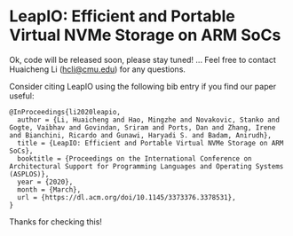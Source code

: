 
# LeapIO: Efficient and Portable Virtual NVMe Storage on ARM SoCs

Ok, code will be released soon, please stay tuned! ... Feel free to contact Huaicheng Li (hcli@cmu.edu) for any questions.

Consider citing LeapIO using the following bib entry if you find our paper useful:

```
@InProceedings{li2020leapio,
  author = {Li, Huaicheng and Hao, Mingzhe and Novakovic, Stanko and Gogte, Vaibhav and Govindan, Sriram and Ports, Dan and Zhang, Irene and Bianchini, Ricardo and Gunawi, Haryadi S. and Badam, Anirudh},
  title = {LeapIO: Efficient and Portable Virtual NVMe Storage on ARM SoCs},
  booktitle = {Proceedings on the International Conference on Architectural Support for Programming Languages and Operating Systems (ASPLOS)},
  year = {2020},
  month = {March},
  url = {https://dl.acm.org/doi/10.1145/3373376.3378531},
}
```

Thanks for checking this!

